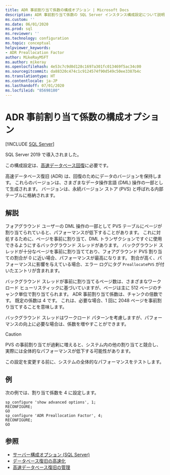 ```yaml
---
title: ADR 事前割り当て係数の構成オプション | Microsoft Docs
description: ADR 事前割り当て係数の SQL Server インスタンス構成設定について説明します。
ms.custom: ''
ms.date: 06/01/2020
ms.prod: sql
ms.reviewer: ''
ms.technology: configuration
ms.topic: conceptual
helpviewer_keywords:
- ADR Preallocation Factor
author: MikeRayMSFT
ms.author: mikeray
ms.openlocfilehash: 4e53c7c9d0d128c1697a301fc013469f5ac34c00
ms.sourcegitcommit: da88320c474c1c9124574f90d549c50ee3387b4c
ms.translationtype: HT
ms.contentlocale: ja-JP
ms.lasthandoff: 07/01/2020
ms.locfileid: "85698180"
---
```

# <a name="adr-preallocation-factor-configuration-option"></a>ADR 事前割り当て係数の構成オプション

 [!INCLUDE [SQL Server](../../includes/applies-to-version/sqlserver.md)]

SQL Server 2019 で導入されました。

この構成設定は、[高速データベース回復](../../relational-databases/accelerated-database-recovery-concepts.md)に必要です。

高速データベース復旧 (ADR) は、回復のためにデータのバージョンを保持します。 これらのバージョンは、さまざまなデータ操作言語 (DML) 操作の一部として生成されます。 バージョンは、永続バージョン ストア (PVS) と呼ばれる内部テーブルに格納されます。 

## <a name="remarks"></a>解説  

フォアグラウンド ユーザーの DML 操作の一部として PVS テーブルにページが割り当てられていると、パフォーマンスが低下することがあります。 これに対処するために、ページを事前に割り当て、DML トランザクションですぐに使用できるようにするバックグラウンド スレッドがあります。 バックグラウンド スレッドが十分なページを事前に割り当てており、フォアグラウンド PVS 割り当ての割合が 0 に近い場合、パフォーマンスが最高になります。 割合が高く、パフォーマンスに影響を与えている場合、エラー ログにタグ `PreallocatePVS` が付いたエントリが含まれます。

バックグラウンド スレッドが事前に割り当てるページ数は、さまざまなワークロード ヒューリスティックに基づいていますが、ページは主に 512 ページのチャンク単位で割り当てられます。 ADR 事前割り当て係数は、チャンクの倍数です。 既定の係数は 4 です。 これは、必要な場合、1 回に 2048 ページを事前割り当てすることを意味します。 

バックグラウンド スレッドはワークロード パターンを考慮しますが、パフォーマンスの向上に必要な場合は、係数を増やすことができます。

> [!CAUTION]
> PVS の事前割り当てが過剰に増えると、システム内の他の割り当てと競合し、実際には全体的なパフォーマンスが低下する可能性があります。
>
> この設定を変更する前に、システムの全体的なパフォーマンスをテストします。

## <a name="examples"></a>例  

次の例では、割り当て係数を 4 に設定します。

```tsql
sp_configure 'show advanced options', 1;
RECONFIGURE;
GO 
sp_configure 'ADR Preallocation Factor', 4;
RECONFIGURE;
GO
```

## <a name="see-also"></a>参照  

- [サーバー構成オプション &#40;SQL Server&#41;](../../database-engine/configure-windows/server-configuration-options-sql-server.md)
- [データベース復旧の高速化](../../relational-databases/accelerated-database-recovery-concepts.md)
- [高速データベース復旧の管理](../../relational-databases/accelerated-database-recovery-management.md)